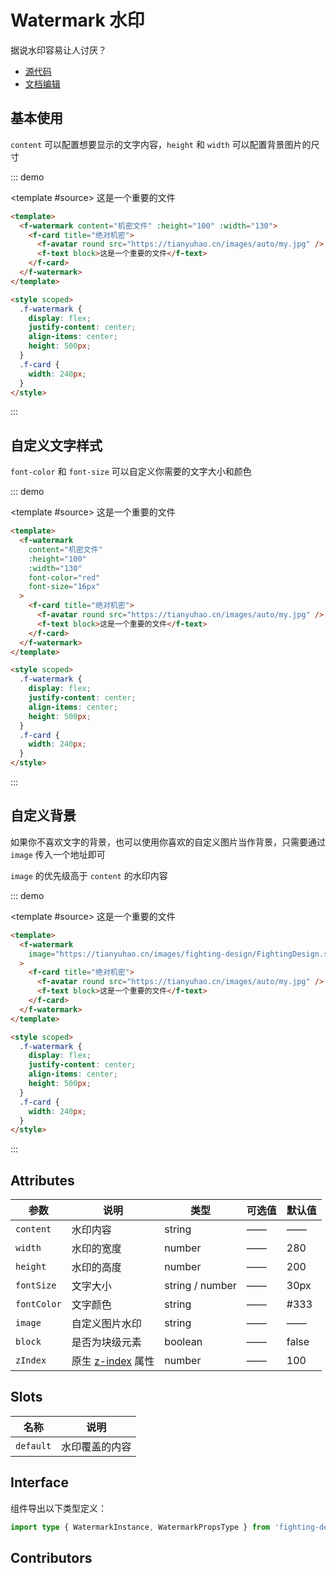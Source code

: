# Watermark 水印

据说水印容易让人讨厌？

- [源代码](https://github.com/FightingDesign/fighting-design/tree/master/packages/fighting-design/watermark)
- [文档编辑](https://github.com/FightingDesign/fighting-design/blob/master/docs/docs/components/watermark.md)

## 基本使用

`content` 可以配置想要显示的文字内容，`height` 和 `width` 可以配置背景图片的尺寸

::: demo

<template #source>
<f-watermark content="机密文件" :height="100" :width="130">
<f-card title="绝对机密">
<f-avatar round src="https://tianyuhao.cn/images/auto/my.jpg" />
<f-text block>这是一个重要的文件</f-text>
</f-card>
</f-watermark>
</template>

```html
<template>
  <f-watermark content="机密文件" :height="100" :width="130">
    <f-card title="绝对机密">
      <f-avatar round src="https://tianyuhao.cn/images/auto/my.jpg" />
      <f-text block>这是一个重要的文件</f-text>
    </f-card>
  </f-watermark>
</template>

<style scoped>
  .f-watermark {
    display: flex;
    justify-content: center;
    align-items: center;
    height: 500px;
  }
  .f-card {
    width: 240px;
  }
</style>
```

:::

## 自定义文字样式

`font-color` 和 `font-size` 可以自定义你需要的文字大小和颜色

::: demo

<template #source>
<f-watermark content="机密文件" :height="100" :width="130" font-color="red" font-size="16px">
<f-card title="绝对机密">
<f-avatar round src="https://tianyuhao.cn/images/auto/my.jpg" />
<f-text block>这是一个重要的文件</f-text>
</f-card>
</f-watermark>
</template>

```html
<template>
  <f-watermark
    content="机密文件"
    :height="100"
    :width="130"
    font-color="red"
    font-size="16px"
  >
    <f-card title="绝对机密">
      <f-avatar round src="https://tianyuhao.cn/images/auto/my.jpg" />
      <f-text block>这是一个重要的文件</f-text>
    </f-card>
  </f-watermark>
</template>

<style scoped>
  .f-watermark {
    display: flex;
    justify-content: center;
    align-items: center;
    height: 500px;
  }
  .f-card {
    width: 240px;
  }
</style>
```

:::

## 自定义背景

如果你不喜欢文字的背景，也可以使用你喜欢的自定义图片当作背景，只需要通过 `image` 传入一个地址即可

`image` 的优先级高于 `content` 的水印内容

::: demo

<template #source>
<f-watermark image="https://tianyuhao.cn/images/fighting-design/FightingDesign.svg">
<f-card title="绝对机密">
<f-avatar round src="https://tianyuhao.cn/images/auto/my.jpg" />
<f-text block>这是一个重要的文件</f-text>
</f-card>
</f-watermark>
</template>

```html
<template>
  <f-watermark
    image="https://tianyuhao.cn/images/fighting-design/FightingDesign.svg"
  >
    <f-card title="绝对机密">
      <f-avatar round src="https://tianyuhao.cn/images/auto/my.jpg" />
      <f-text block>这是一个重要的文件</f-text>
    </f-card>
  </f-watermark>
</template>

<style scoped>
  .f-watermark {
    display: flex;
    justify-content: center;
    align-items: center;
    height: 500px;
  }
  .f-card {
    width: 240px;
  }
</style>
```

:::

## Attributes

| 参数        | 说明                                                                          | 类型            | 可选值 | 默认值 |
| ----------- | ----------------------------------------------------------------------------- | --------------- | ------ | ------ |
| `content`   | 水印内容                                                                      | string          | ——     | ——     |
| `width`     | 水印的宽度                                                                    | number          | ——     | 280    |
| `height`    | 水印的高度                                                                    | number          | ——     | 200    |
| `fontSize`  | 文字大小                                                                      | string / number | ——     | 30px   |
| `fontColor` | 文字颜色                                                                      | string          | ——     | #333   |
| `image`     | 自定义图片水印                                                                | string          | ——     | ——     |
| `block`     | 是否为块级元素                                                                | boolean         | ——     | false  |
| `zIndex`    | 原生 [z-index](https://developer.mozilla.org/zh-CN/docs/Web/CSS/z-index) 属性 | number          | ——     | 100    |

## Slots

| 名称      | 说明           |
| --------- | -------------- |
| `default` | 水印覆盖的内容 |

## Interface

组件导出以下类型定义：

```ts
import type { WatermarkInstance, WatermarkPropsType } from 'fighting-design'
```

## Contributors

<a href="https://github.com/Tyh2001" target="_blank">
  <f-avatar round src="https://avatars.githubusercontent.com/u/73180970?v=4" />
</a>

<style scoped>
  .f-watermark {
    display: flex;
    justify-content: center;
    align-items: center;
    height: 500px;
  }
  .f-card {
    width: 240px;
  }
</style>
